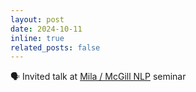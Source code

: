 ```yaml
---
layout: post
date: 2024-10-11
inline: true
related_posts: false
---
```


:speaking_head: Invited talk at <a href='https://mcgill-nlp.github.io'>Mila / McGill NLP</a> seminar
